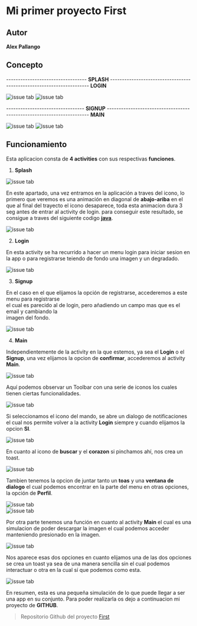 # Mi primer proyecto First
## Autor
**Alex Pallango**
## Concepto
---------------------------------- **SPLASH** --------------------------------------------------------------------- **LOGIN**

![issue tab](images/splash.png) ![issue tab](images/login.png)

--------------------------------- **SIGNUP** ----------------------------------------------------------------------  **MAIN**

![issue tab](images/signup.png) ![issue tab](images/main.png)

## Funcionamiento

Esta aplicacion consta de **4 activities** con sus respectivas **funciones**.

1. **Splash**

![issue tab](images/icono.png)

En este apartado, una vez entramos en la aplicación a traves del icono, lo primero que veremos es una animación en
diagonal de **abajo-ariba** en el que al final del trayecto el icono desaparece, toda esta animacion dura 3 seg
antes de entrar al activity de login. para conseguir este resultado, se consigue a traves del siguiente codigo [**java**](https://github.com/WOLFCRAY/first/blob/MaterialLogin/app/src/main/java/com/alemyapp/first/SplashScreen.java).

![issue tab](images/movil.gif)

2. **Login**

En esta activity se ha recurrido a hacer un menu login para iniciar sesion en la app o para registrarse
teiendo de fondo una imagen y un degradado.

![issue tab](images/woman.png)

3. **Signup**

En el caso en el que elijamos la opción de registrarse, accederemos a este menu para registrarse  
el cual es parecido al de login, pero añadiendo un campo mas que es el email y cambiando la  
imagen del fondo.

![issue tab](images/man.png)

4. **Main**

Independientemente de la activity en la que estemos, ya sea el **Login** o el **Signup**, una vez
elijamos la opcion de **confirmar**, accederemos al activity **Main**.

![issue tab](images/main.png)

Aquí podemos observar un Toolbar con una serie de iconos los cuales tienen ciertas funcionalidades.

![issue tab](images/iconos.png)

Si seleccionamos el icono del mando, se abre un dialogo de notificaciones el cual nos permite
volver a la activity **Login** siempre y cuando elijamos la opcion **SI**.

![issue tab](images/ventana.png)

En cuanto al icono de **buscar** y el **corazon** si pinchamos ahí, nos crea un toast.

![issue tab](images/fav.png)

Tambien tenemos la opcion de juntar tanto un **toas** y una **ventana de dialogo** el
cual podemos encontrar en la parte del menu en otras opciones, la opción de **Perfil**.

![issue tab](images/perf.png)  
![issue tab](images/perf1.png)

Por otra parte tenemos una función en cuanto al activity **Main** el cual es una simulacion de
poder descargar la imagen el cual podemos acceder manteniendo presionado en la imagen.

![issue tab](images/desc.png)

Nos aparece esas dos opciones en cuanto elijamos una de las dos opciones se crea un toast ya sea
de una manera sencilla sin el cual podemos interactuar o otra en la cual sí que podemos como esta.

![issue tab](images/desc1.png)

En resumen, esta es una pequeña simulación de lo que puede llegar a ser una app en su conjunto.
Para poder realizarla os dejo a continuacion mi proyecto de **GITHUB**.
>Repositorio Github del proyecto
>[First](https://github.com/WOLFCRAY/first/tree/MaterialLogin)